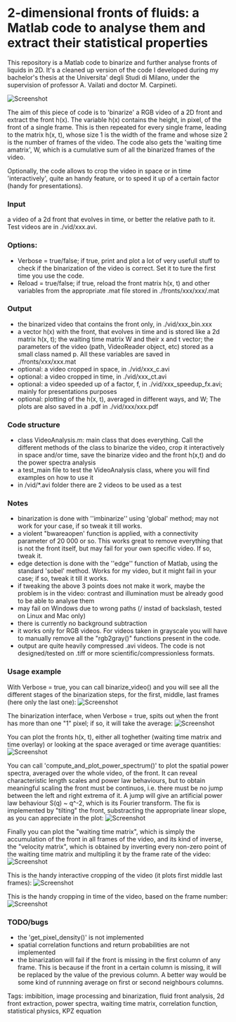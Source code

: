 # 2-dimensional fronts of fluids: a Matlab code to analyse them and extract their statistical properties

This repository is a Matlab code to binarize and further analyse fronts of liquids in 2D.
It's a cleaned up version of the code I developed during my bachelor's thesis at the Universita' degli Studi di Milano, under the supervision of professor A. Vailati and doctor M. Carpineti.

![Screenshot](docs_pics/nice_scheme.png)

The aim of this piece of code is to 'binarize' a RGB video of a 2D front and extract the front h(x). 
The variable h(x) contains the height, in pixel, of the front of a single frame. This is then repeated for every single frame, leading to the matrix h(x, t), whose size 1 is the width of the frame and whose size 2 is the number of frames of the video.
The code also gets the 'waiting time amatrix', W, which is a cumulative sum of all the binarized frames of the video.

Optionally, the code allows to crop the video in space or in time 'interactively', quite an handy feature, or to speed it up of a certain factor (handy for presentations).

### Input
a video of a 2d front that evolves in time, or better the relative path to it. Test videos are in ./vid/xxx.avi.
### Options:
* Verbose = true/false; if true, print and plot a lot of very usefull stuff to check if the binarization of the video is correct. Set it to ture the first time you use the code. 
* Reload = true/false; if true, reload the front matrix h(x, t) and other variables from the appropriate .mat file stored in ./fronts/xxx/xxx/.mat              

### Output
* the binarized video that contains the front only, in ./vid/xxx_bin.xxx
* a vector h(x) with the front, that evolves in time and is stored like a 2d matrix h(x, t); the waiting time matrix W and their x and t vector; the parameters of the video (path, VideoReader object, etc) stored as a small class  named p. All these variables are saved in ./fronts/xxx/xxx.mat
* optional: a video cropped in space, in ./vid/xxx_c.avi
* optional: a video cropped in time, in ./vid/xxx_ct.avi
* optional: a video speeded up of a factor, f, in ./vid/xxx_speedup_fx.avi; mainly for presentations purposes
* optional: plotting of the h(x, t), averaged in different ways, and W; The plots are also saved in a .pdf in ./vid/xxx/xxx.pdf

### Code structure
* class VideoAnalysis.m: main class that does everything. Call the different methods of the class to binarize the video, crop it interactively in space and/or time, save the binarize video and the front h(x,t) and do the power spectra analysis
* a test_main file to test the VideoAnalysis class, where you will find examples on how to use it
* in /vid/*.avi folder there are 2 videos to be used as a test

### Notes
* binarization is done with ''imbinarize'' using 'global' method; may not work for your case, if so tweak it till works.
* a violent "bwareaopen' function is applied, with a connectivity parameter of 20 000 or so. This works great to remove everything that is not the front itself, but may fail for your own specific video. If so, tweak it.
* edge detection is done with the ''edge'' function of Matlab, using the standard 'sobel' method. Works for my video, but it might fail in your case; if so, tweak it till it works.
* if tweaking the above 3 points does not make it work, maybe the problem is in the video: contrast and illumination must be already good to be able to analyse them
* may fail on Windows due to wrong paths (/ instad of backslash, tested on Linux and Mac only)
* there is currently no background subtraction 
* it works only for RGB videos. For videos taken in grayscale you will have to manually remove all the "rgb2gray()" functions present in the code.
* output are quite heavily compressed .avi videos. The code is not designed/tested on .tiff or more scientific/compressionless formats.

### Usage example
With Verbose = true, you can call binarize_video() and you will see all the different stages of the binarization steps, for the first, middle, last frames (here only the last one):
![Screenshot](docs_pics/bin_check.png) 

The binarization interface, when Verbose = true,  spits out when the front has more than one "1" pixel; if so, it will take the average:
![Screenshot](docs_pics/binarization_interface_w_verbose.png) 

You can plot the fronts h(x, t), either all toghether (waiting time matrix and time overlay) or looking at the space averaged or time average quantities:
![Screenshot](docs_pics/fronts.png)

You can call 'compute_and_plot_power_spectrum()' to plot the spatial power spectra, averaged over the whole video, of the front.
It can reveal characteristic length scales and power law behaviours, but to obtain meaningful scaling the front must be continuos, i.e. there must be no jump between the left and right extrema of it. A jump will give an artificial power law behaviour S(q) ~ q^-2, which is its Fourier transform.
The fix is implemented by "tilting" the front, substracting the appropriate linear slope, as you can appreciate in the plot:
![Screenshot](docs_pics/power_spectra.png)

Finally you can plot the "waiting time matrix", which is simply the accumulation of the front in all frames of the video, and its kind of inverse, the "velocity matrix", which is obtained by inverting every non-zero point of the waiting time matrix and multipling it by the frame rate of the video:
![Screenshot](docs_pics/velocity_matrix.png)

This is the handy interactive cropping of the video (it plots first middle last frames):
![Screenshot](docs_pics/interactive_cropping.png)

This is the handy cropping in time of the video, based on the frame number:
![Screenshot](docs_pics/interactive_time_cropping.png)


### TODO/bugs
* the 'get_pixel_density()' is not implemented 
* spatial correlation functions and return probabilities are not implemented
* the binarization will fail if the front is missing in the first column of any frame. This is because if the front in a certain column is missing, it will be replaced by the value of the previous column. A better way would be some kind of runnning average on first or second neighbours columns.

Tags: imbibition, image processing and binarization, fluid front analysis, 2d front extraction, power spectra, waiting time matrix, correlation function, statistical physics, KPZ equation







